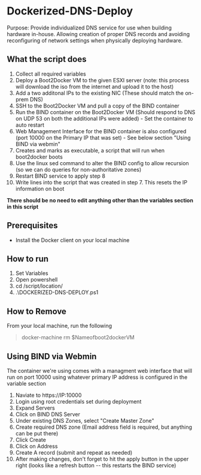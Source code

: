 # Dockerized-DNS-Deploy

Purpose: Provide individualized DNS service for use when building hardware in-house.  Allowing creation of proper DNS records and avoiding reconfiguring of network settings when physically deploying hardware.

## What the script does
 1. Collect all required variables
 2. Deploy a Boot2Docker VM to the given ESXI server (note: this process will download the iso from the internet and upload it to the host)
 3. Add a two additonal IPs to the existing NIC (These should match the on-prem DNS)
 4. SSH to the Boot2Docker VM and pull a copy of the BIND container
 5. Run the BIND container on the Boot2Docker VM (Should respond to DNS on UDP 53 on both the additional IPs were added) - Set the container to auto restart
 6. Web Management Interface for the BIND container is also configured (port 10000 on the Primary IP that was set) - See below section "Using BIND via webmin"
 7. Creates and marks as executable, a script that will run when boot2docker boots
 8. Use the linux sed command to alter the BIND config to allow recursion (so we can do queries for non-authoritative zones)
 9. Restart BIND service to apply step 8
 10. Write lines into the script that was created in step 7.  This resets the IP information on boot

**There should be no need to edit anything other than the variables section in this script**

## Prerequisites
* Install the Docker client on your local machine

## How to run
1. Set Variables 
2. Open powershell
3. cd /script/location/
4. .\DOCKERIZED-DNS-DEPLOY.ps1

## How to Remove
From your local machine, run the following
> docker-machine rm $Nameofboot2dockerVM

## Using BIND via Webmin
The container we're using comes with a managment web interface that will run on port 10000 using whatever primary IP address is configured in the variable section

1. Naviate to https://IP:10000
2. Login using root credentials set during deployment
3. Expand Servers
4. Click on BIND DNS Server
5. Under existing DNS Zones, select "Create Master Zone"
6. Create required DNS zone (Email address field is required, but anything can be put there)
7. Click Create
8. Click on Address
9. Create A record (submit and repeat as needed)
10. After making changes, don't forget to hit the apply button in the upper right (looks like a refresh button -- this restarts the BIND service)